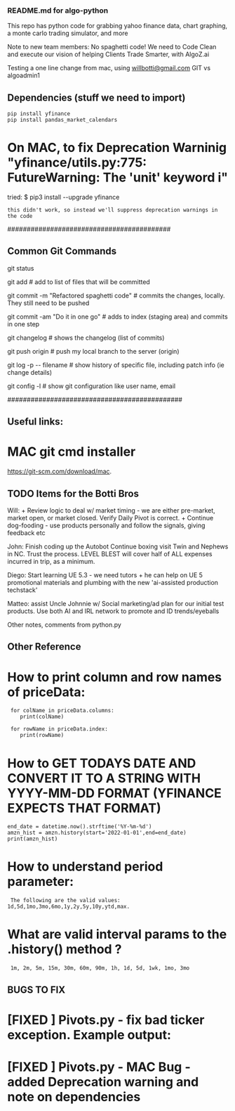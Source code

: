 ### README.md for algo-python

This repo has python code for grabbing yahoo finance data, chart graphing, a monte carlo trading simulator, and more

Note to new team members: No spaghetti code! We need to Code Clean and execute our vision of helping Clients Trade Smarter, with AlgoZ.ai

Testing a one line change from mac, using willbotti@gmail.com GIT vs algoadmin1

## Dependencies (stuff we need to import)
	pip install yfinance
	pip install pandas_market_calendars

# On MAC, to fix Deprecation Warninig "yfinance/utils.py:775: FutureWarning: The 'unit' keyword i"
  tried: 
    $ pip3 install --upgrade yfinance 

    this didn't work, so instead we'll suppress deprecation warnings in the code

##########################################
## Common Git Commands

git status                                                  

git add <file>																# add to list of files that will be committed 

git commit -m "Refactored spaghetti code"			# commits the changes, locally.  They still need to be pushed

git commit -am "Do it in one go"							# adds to index  (staging area) and commits in one step

git changelog																	# shows the changelog (list of commits)

git push origin <branchname>									# push my local branch <branchname> to the server (origin)

git log -p -- filename												# show history of specific file, including patch info (ie change details)

git config -l																	# show git configuration like user name,  email

#############################################

## Useful links: 
# MAC git cmd installer
https://git-scm.com/download/mac.

## TODO Items for the Botti Bros

Will:
	+ Review logic to deal w/ market timing - we are either pre-market, market open, or market closed. Verify Daily Pivot is correct.
	+ Continue dog-fooding  - use products personally and follow the signals, giving feedback etc
	
John:
	Finish coding up the Autobot
	Continue boxing
	visit Twin and Nephews in NC. Trust the process. LEVEL BLEST will cover half of ALL expenses incurred in trip, as a minimum.

Diego: 
	Start learning UE 5.3 - we need tutors + he can help on UE 5 promotional materials and plumbing with the new 'ai-assisted production techstack'

Matteo: 
	assist Uncle Johnnie w/ Social marketing/ad plan for our initial test products.  Use both AI and IRL network to promote and ID trends/eyeballs

Other notes, comments from python.py

## Other Reference
 
  # How to print column and row names of priceData:

	 for colName in priceData.columns:
	    print(colName)

	 for rowName in priceData.index:
	    print(rowName)

  # How to GET TODAYS DATE AND CONVERT IT TO A STRING WITH YYYY-MM-DD FORMAT (YFINANCE EXPECTS THAT FORMAT)

    end_date = datetime.now().strftime('%Y-%m-%d')
    amzn_hist = amzn.history(start='2022-01-01',end=end_date)
    print(amzn_hist)

  # How to understand period parameter:
     The following are the valid values: 1d,5d,1mo,3mo,6mo,1y,2y,5y,10y,ytd,max.

  # What are valid interval params to the .history() method ?  
     1m, 2m, 5m, 15m, 30m, 60m, 90m, 1h, 1d, 5d, 1wk, 1mo, 3mo


## BUGS TO FIX

# [FIXED ] Pivots.py - fix bad ticker exception.  Example output:
# [FIXED ] Pivots.py - MAC Bug - added Deprecation warning and note on dependencies

